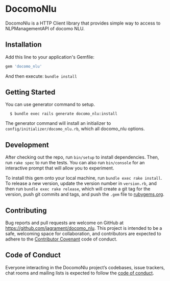 # DocomoNlu

DocomoNlu is a HTTP Client library that provides simple way to access to  NLPManagementAPI of docomo NLU.

## Installation

Add this line to your application's Gemfile:

```ruby
gem 'docomo_nlu'
```

And then execute: `bundle install`

## Getting Started

You can use generator command to setup.

```
  $ bundle exec rails generate docomo_nlu:install
```

The generator command will install an initializer  to `config/initializer/docomo_nlu.rb`, which all docomo_nlu options.


## Development

After checking out the repo, run `bin/setup` to install dependencies. Then, run `rake spec` to run the tests. You can also run `bin/console` for an interactive prompt that will allow you to experiment.

To install this gem onto your local machine, run `bundle exec rake install`. To release a new version, update the version number in `version.rb`, and then run `bundle exec rake release`, which will create a git tag for the version, push git commits and tags, and push the `.gem` file to [rubygems.org](https://rubygems.org).

## Contributing

Bug reports and pull requests are welcome on GitHub at https://github.com/jagrament/docomo_nlu. This project is intended to be a safe, welcoming space for collaboration, and contributors are expected to adhere to the [Contributor Covenant](http://contributor-covenant.org) code of conduct.

## Code of Conduct

Everyone interacting in the DocomoNlu project’s codebases, issue trackers, chat rooms and mailing lists is expected to follow the [code of conduct](https://github.com/jagrament/docomo_nlu/blob/master/CODE_OF_CONDUCT.md).

